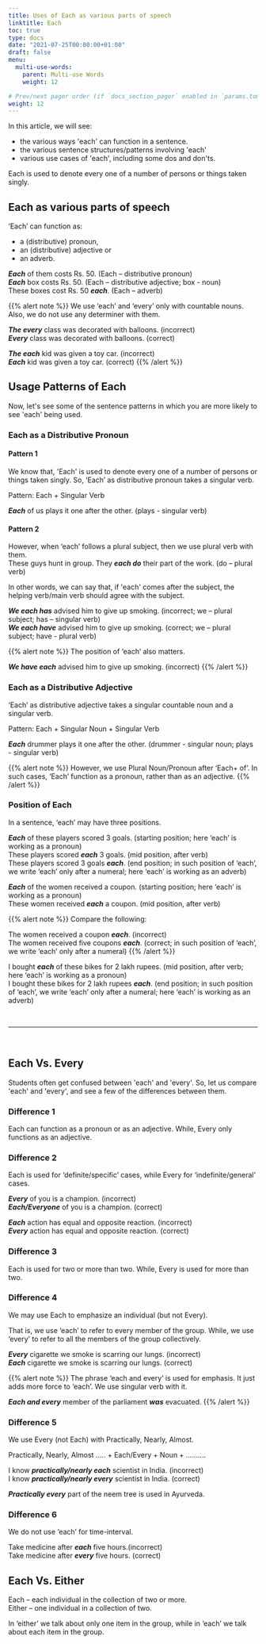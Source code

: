 ```yaml
---
title: Uses of Each as various parts of speech
linktitle: Each
toc: true
type: docs
date: "2021-07-25T00:00:00+01:00"
draft: false
menu:
  multi-use-words:
    parent: Multi-use Words
    weight: 12

# Prev/next pager order (if `docs_section_pager` enabled in `params.toml`)
weight: 12
---
```


In this article, we will see:
* the various ways 'each' can function in a sentence.
* the various sentence structures/patterns involving 'each'
* various use cases of 'each', including some dos and don'ts. 

Each is used to denote every one of a number of persons or things taken singly.

## Each as various parts of speech

‘Each’ can function as:
* a (distributive) pronoun, 
* an (distributive) adjective or 
* an adverb.

***Each*** of them costs Rs. 50. (Each – distributive pronoun) <br>
***Each*** box costs Rs. 50. (Each – distributive adjective; box - noun) <br>
These boxes cost Rs. 50 ***each***. (Each – adverb)

{{% alert note %}}
We use ‘each’ and ‘every’ only with countable nouns. Also, we do not use any determiner with them. 

***<span class="mak-text-color-incorrect">The every</span>*** class was decorated with balloons. (incorrect) <br>
***<span class="mak-text-color">Every</span>*** class was decorated with balloons. (correct)

***<span class="mak-text-color-incorrect">The each</span>*** kid was given a toy car. (incorrect) <br>
***<span class="mak-text-color">Each</span>*** kid was given a toy car. (correct)
{{% /alert %}} 


## Usage Patterns of Each

Now, let's see some of the sentence patterns in which you are more likely to see 'each' being used. 

### Each as a Distributive Pronoun 

#### Pattern 1

We know that, 'Each' is used to denote every one of a number of persons or things taken singly. So, ‘Each’ as distributive pronoun takes a singular verb.

Pattern: Each + Singular Verb

***Each*** of us plays it one after the other. (plays - singular verb)

#### Pattern 2

However, when ‘each’ follows a plural subject, then we use plural verb with them. <br>
These guys hunt in group. They ***each do*** their part of the work. (do – plural verb)

In other words, we can say that, if 'each' comes after the subject, the helping verb/main verb should agree with the subject.

***<span class="mak-text-color-incorrect">We each has</span>*** advised him to give up smoking. (incorrect; we – plural subject; has – singular verb) <br>
***<span class="mak-text-color">We each have</span>*** advised him to give up smoking. (correct; we – plural subject; have - plural verb)

{{% alert note %}}
The position of ‘each’ also matters. 

***<span class="mak-text-color-incorrect">We have each</span>*** advised him to give up smoking. (incorrect)
{{% /alert %}}


### Each as a Distributive Adjective 

‘Each’ as distributive adjective takes a singular countable noun and a singular verb.

Pattern: Each + Singular Noun + Singular Verb

***Each*** drummer plays it one after the other. (drummer - singular noun; plays - singular verb)

{{% alert note %}}
However, we use Plural Noun/Pronoun after ‘Each+ of’. In such cases, ‘Each’ function as a pronoun, rather than as an adjective. 
{{% /alert %}}


### Position of Each

In a sentence, ‘each’ may have three positions.

***Each*** of these players scored 3 goals. (starting position; here ‘each’ is working as a pronoun) <br>
These players scored ***each*** 3 goals. (mid position, after verb) <br>
These players scored 3 goals ***each***. (end position; in such position of ‘each’, we write ‘each’ only after a numeral; here ‘each’ is working as an adverb)

***Each*** of the women received a coupon. (starting position; here ‘each’ is working as a pronoun) <br>
These women received ***each*** a coupon. (mid position, after verb)

{{% alert note %}}
Compare the following:

The women received a coupon ***<span class="mak-text-color-incorrect">each</span>***. (incorrect) <br>
The women received five coupons ***<span class="mak-text-color">each</span>***. (correct; in such position of ‘each’, we write ‘each’ only after a numeral)
{{% /alert %}}

I bought ***each*** of these bikes for 2 lakh rupees. (mid position, after verb; here ‘each’ is working as a pronoun) <br>
I bought these bikes for 2 lakh rupees ***each***. (end position; in such position of ‘each’, we write ‘each’ only after a numeral; here ‘each’ is working as an adverb)

<br><hr><br>

## Each Vs. Every

Students often get confused between 'each' and 'every'. So, let us compare 'each' and 'every', and see a few of the differences between them. 

### Difference 1

Each can function as a pronoun or as an adjective. While, Every only functions as an adjective.

### Difference 2

Each is used for ‘definite/specific’ cases, while Every for ‘indefinite/general’ cases. 

***<span class="mak-text-color-incorrect">Every</span>*** of you is a champion. (incorrect) <br>
***<span class="mak-text-color">Each/Everyone</span>*** of you is a champion. (correct)

***<span class="mak-text-color-incorrect">Each</span>*** action has equal and opposite reaction. (incorrect) <br>
***<span class="mak-text-color">Every</span>*** action has equal and opposite reaction. (correct)

### Difference 3

Each is used for two or more than two. While, Every is used for more than two. 

### Difference 4

We may use Each to emphasize an individual (but not Every).

That is, we use ‘each’ to refer to every member of the group. While, we use ‘every’ to refer to all the members of the group collectively. 

***<span class="mak-text-color-incorrect">Every</span>*** cigarette we smoke is scarring our lungs. (incorrect) <br>
***<span class="mak-text-color">Each</span>*** cigarette we smoke is scarring our lungs. (correct)

{{% alert note %}}
The phrase ‘each and every’ is used for emphasis. It just adds more force to ‘each’. We use singular verb with it.

***Each and every*** member of the parliament ***was*** evacuated.
{{% /alert %}}

### Difference 5

We use Every (not Each) with Practically, Nearly, Almost.

Practically, Nearly, Almost .....  + Each/Every + Noun + ..........

I know ***<span class="mak-text-color-incorrect">practically/nearly each</span>*** scientist in India. (incorrect) <br>
I know ***<span class="mak-text-color">practically/nearly every</span>*** scientist in India. (correct)

***Practically every*** part of the neem tree is used in Ayurveda.

### Difference 6

We do not use ‘each’ for time-interval. 

Take medicine after ***<span class="mak-text-color-incorrect">each</span>*** five hours.(incorrect) <br>
Take medicine after ***<span class="mak-text-color">every</span>*** five hours. (correct)


## Each Vs. Either

Each – each individual in the collection of two or more. <br>
Either – one individual in a collection of two. 

In ‘either’ we talk about only one item in the group, while in ‘each’ we talk about each item in the group. 

